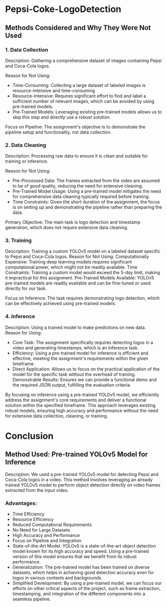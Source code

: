 # Pepsi-Coke-LogoDetection

## Methods Considered and Why They Were Not Used

### 1. Data Collection

Description: Gathering a comprehensive dataset of images containing Pepsi and Coca-Cola logos.

Reason for Not Using: 
- Time-Consuming: Collecting a large dataset of labeled images is resource-intensive and time-consuming
- Resource-Intensive: Requires significant effort to find and label a sufficient number of relevant images, which can be avoided by using pre-trained models.
- Pre-Trained Models: Leveraging existing pre-trained models allows us to skip this step and directly use a robust solution.

Focus on Pipeline: The assignment's objective is to demonstrate the pipeline setup and functionality, not data collection.

### 2. Data Cleaning
Description: Processing raw data to ensure it is clean and suitable for training or inference.

Reason for Not Using:
- Pre-Processed Data: The frames extracted from the video are assumed to be of good quality, reducing the need for extensive cleaning.
- Pre-Trained Model Usage: Using a pre-trained model mitigates the need for comprehensive data cleaning typically required before training.
- Time Constraints: Given the short duration of the assignment, the focus is on setting up and demonstrating the pipeline rather than preparing the data.
  
Primary Objective: The main task is logo detection and timestamp generation, which does not require extensive data cleaning.

### 3. Training
Description: Training a custom YOLOv5 model on a labeled dataset specific to Pepsi and Coca-Cola logos.
Reason for Not Using:
Computationally Expensive: Training deep learning models requires significant computational power, which might not be readily available.
Time Constraints: Training a custom model would exceed the 5-day limit, making it impractical for this assignment.
Pre-Trained Models Available: YOLOv5 pre-trained models are readily available and can be fine-tuned or used directly for our task.

Focus on Inference: The task requires demonstrating logo detection, which can be effectively achieved using pre-trained models.

### 4. Inference
Description: Using a trained model to make predictions on new data.
Reason for Using:
- Core Task: The assignment specifically requires detecting logos in a video and generating timestamps, which is an inference task.
- Efficiency: Using a pre-trained model for inference is efficient and effective, meeting the assignment's requirements within the given timeframe.
- Direct Application: Allows us to focus on the practical application of the model for the specific task without the overhead of training.
Demonstrable Results: Ensures we can provide a functional demo and the required JSON output, fulfilling the evaluation criteria.

By focusing on inference using a pre-trained YOLOv5 model, we efficiently address the assignment's core requirements and deliver a functional solution within the specified timeframe. This approach leverages existing robust models, ensuring high accuracy and performance without the need for extensive data collection, cleaning, or training.


# Conclusion
## Method Used: Pre-trained YOLOv5 Model for Inference
Description: We used a pre-trained YOLOv5 model for detecting Pepsi and Coca-Cola logos in a video. This method involves leveraging an already trained YOLOv5 model to perform object detection directly on video frames extracted from the input video.


### Advantages:

- Time Efficiency
- Resource Efficiency
- Reduced Computational Requirements
- No Need for Large Datasets
- High Accuracy and Performance
- Focus on Pipeline and Integration
- State-of-the-Art Model: YOLOv5 is a state-of-the-art object detection model known for its high accuracy and speed. Using a pre-trained version of this model ensures that we benefit from its robust performance.
- Generalization: The pre-trained model has been trained on diverse datasets, which helps in achieving good detection accuracy even for logos in various contexts and backgrounds.
- Simplified Development: By using a pre-trained model, we can focus our efforts on other critical aspects of the project, such as frame extraction, timestamping, and integration of the different components into a seamless pipeline.


